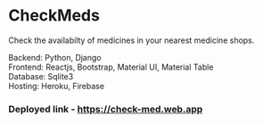 # CheckMeds

Check the availabilty of medicines in your nearest medicine shops.

Backend: Python, Django\
Frontend: Reactjs, Bootstrap, Material UI, Material Table\
Database: Sqlite3\
Hosting: Heroku, Firebase

### Deployed link - https://check-med.web.app
